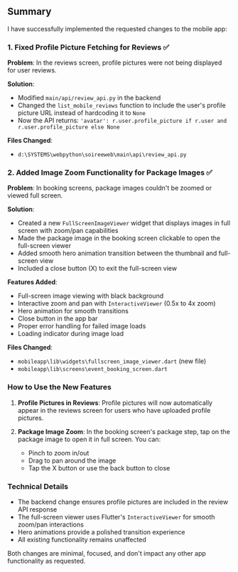 ## Summary

I have successfully implemented the requested changes to the mobile app:

### 1. Fixed Profile Picture Fetching for Reviews ✅

**Problem**: In the reviews screen, profile pictures were not being displayed for user reviews.

**Solution**: 
- Modified `main/api/review_api.py` in the backend
- Changed the `list_mobile_reviews` function to include the user's profile picture URL instead of hardcoding it to `None`
- Now the API returns: `'avatar': r.user.profile_picture if r.user and r.user.profile_picture else None`

**Files Changed**:
- `d:\SYSTEMS\webpython\soireeweb\main\api\review_api.py`

### 2. Added Image Zoom Functionality for Package Images ✅

**Problem**: In booking screens, package images couldn't be zoomed or viewed full screen.

**Solution**:
- Created a new `FullScreenImageViewer` widget that displays images in full screen with zoom/pan capabilities
- Made the package image in the booking screen clickable to open the full-screen viewer
- Added smooth hero animation transition between the thumbnail and full-screen view
- Included a close button (X) to exit the full-screen view

**Features Added**:
- Full-screen image viewing with black background
- Interactive zoom and pan with `InteractiveViewer` (0.5x to 4x zoom)
- Hero animation for smooth transitions
- Close button in the app bar
- Proper error handling for failed image loads
- Loading indicator during image load

**Files Changed**:
- `mobileapp\lib\widgets\fullscreen_image_viewer.dart` (new file)
- `mobileapp\lib\screens\event_booking_screen.dart`

### How to Use the New Features

1. **Profile Pictures in Reviews**: Profile pictures will now automatically appear in the reviews screen for users who have uploaded profile pictures.

2. **Package Image Zoom**: In the booking screen's package step, tap on the package image to open it in full screen. You can:
   - Pinch to zoom in/out
   - Drag to pan around the image
   - Tap the X button or use the back button to close

### Technical Details

- The backend change ensures profile pictures are included in the review API response
- The full-screen viewer uses Flutter's `InteractiveViewer` for smooth zoom/pan interactions
- Hero animations provide a polished transition experience
- All existing functionality remains unaffected

Both changes are minimal, focused, and don't impact any other app functionality as requested.

